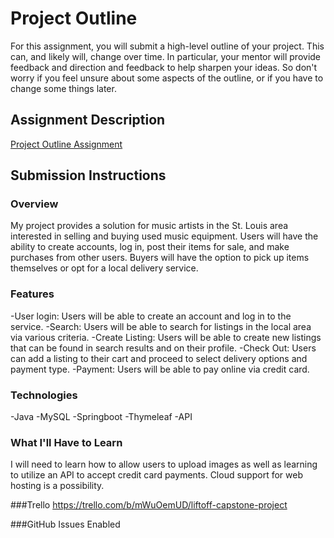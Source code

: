 # Project Outline
For this assignment, you will submit a high-level outline of your project. This can, and likely will, change over time.
In particular, your mentor will provide feedback and direction and feedback to help sharpen your ideas. So don't worry
if you feel unsure about some aspects of the outline, or if you have to change some things later.

## Assignment Description
[Project Outline Assignment](https://education.launchcode.org/liftoff/assignments/project-outline/)

## Submission Instructions

### Overview
My project provides a solution for music artists in the St. Louis area interested in selling and buying used music
equipment. Users will have the ability to create accounts, log in, post their items for sale, and make purchases from
other users. Buyers will have the option to pick up items themselves or opt for a local delivery service.

### Features
-User login: Users will be able to create an account and log in to the service.
-Search: Users will be able to search for listings in the local area via various criteria.
-Create Listing: Users will be able to create new listings that can be found in search results and on their profile.
-Check Out: Users can add a listing to their cart and proceed to select delivery options and payment type.
-Payment: Users will be able to pay online via credit card.

### Technologies
-Java
-MySQL
-Springboot
-Thymeleaf
-API

### What I'll Have to Learn
I will need to learn how to allow users to upload images as well as learning to utilize an API to accept credit card
payments. Cloud support for web hosting is a possibility.

###Trello
https://trello.com/b/mWuOemUD/liftoff-capstone-project

###GitHub Issues
Enabled